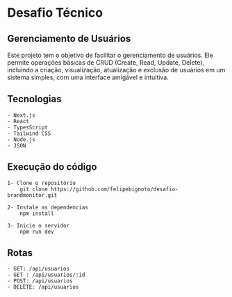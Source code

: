# Desafio Técnico

## Gerenciamento de Usuários

Este projeto tem o objetivo de facilitar o gerenciamento de usuários. Ele permite operações básicas de CRUD (Create, Read, Update, Delete), incluindo a criação, visualização, atualização e exclusão de usuários em um sistema simples, com uma interface amigável e intuitiva.

## Tecnologias

    - Next.js
    - React
    - TypesScript
    - Tailwind CSS
    - Node.js
    - JSON

## Execução do código

    1- Clone o repositório
        git clone https://github.com/felipebignoto/desafio-brandmonitor.git

    2- Instale as dependencias
        npm install

    3- Inicie o servidor
        npm run dev

## Rotas

    - GET: /api/usuarios
    - GET : /api/usuarios/:id
    - POST: /api/usuarios
    - DELETE: /api/usuarios
